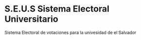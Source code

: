 # S.E.U.S Sistema Electoral Universitario
Sistema Electoral de votaciones para la univesidad de el Salvador
